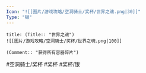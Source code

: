 ```yaml
---
Icon: "![[图片/游戏攻略/空洞骑士/奖杯/世界之魂.png|30]]"
Type: "银"
---
```

```ad-common-silver-trophy
title: (Title:: "世界之魂")
![[图片/游戏攻略/空洞骑士/奖杯/世界之魂.png|100]]

(Comment:: "获得所有容器碎片")
```

#空洞骑士/奖杯 #奖杯 #奖杯/银
